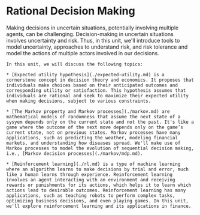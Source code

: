 # Rational Decision Making
Making decisions in uncertain situations, potentially involving multiple agents, can be challenging. Decision-making in uncertain situations involves uncertainty and risk. Thus, in this unit, we'll introduce tools to model uncertainty, approaches to understand risk, and risk tolerance and model the actions of multiple actors involved in our decisions.

```{topic} Decision Making Outline
In this unit, we will discuss the following topics:

* [Expected utility hypothesis](./expected-utility.md) is a cornerstone concept in decision theory and economics. It proposes that individuals make choices based on their anticipated outcomes and corresponding utility or satisfaction. This hypothesis assumes that individuals are rational and seek to maximize their expected utility when making decisions, subject to various constraints.

* [The Markov property and Markov processes](./markov.md) are mathematical models of randomness that assume the next state of a sysyem depends only on the current state and not the past. It's like a game where the outcome of the next move depends only on the game’s current state, not on previous states. Markov processes have many applications, such as predicting the weather, modeling financial markets, and understanding how diseases spread. We'll make use of Markov processes to model the evolution of sequential decision making, i.e., [Markov decision processes](./markov/mdp.md). 

* [Reinforcement learning](./rl.md) is a type of machine learning where an algorithm learns to make decisions by trial and error, much like a human learns through experience. Reinforcement learning involves an agent interacting with an environment and receiving rewards or punishments for its actions, which helps it to learn which actions lead to desirable outcomes. Reinforcement learning has many applications, such as teaching robots to perform complex tasks, optimizing business decisions, and even playing games. In this unit, we'll explore reinforcement learning and its applications in finance.

```